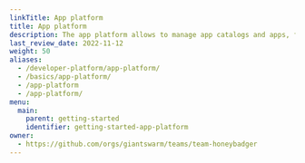 ```yaml
---
linkTitle: App platform
title: App platform
description: The app platform allows to manage app catalogs and apps, for simple and standardized deployment in all your workload clusters.
last_review_date: 2022-11-12
weight: 50
aliases:
  - /developer-platform/app-platform/
  - /basics/app-platform/
  - /app-platform
  - /app-platform/
menu:
  main:
    parent: getting-started
    identifier: getting-started-app-platform
owner:
  - https://github.com/orgs/giantswarm/teams/team-honeybadger
---
```

